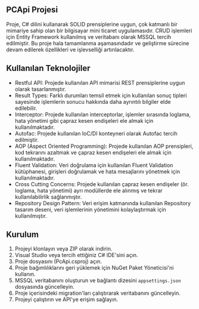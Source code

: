 ## PCApi Projesi 
 
 Proje, C# dilini kullanarak SOLID prensiplerine uygun, çok katmanlı bir mimariye sahip olan bir bilgisayar mini ticaret uygulamasıdır. CRUD işlemleri için Entity Framework kullanılmış ve veritabanı olarak MSSQL tercih edilmiştir. Bu proje hala tamamlanma aşamasındadır ve geliştirme sürecine devam edilerek özellikleri ve işlevselliği artırılacaktır.

## Kullanılan Teknolojiler

- Restful API: Projede kullanılan API mimarisi REST prensiplerine uygun olarak tasarlanmıştır.
- Result Types: Farklı durumları temsil etmek için kullanılan sonuç tipleri sayesinde işlemlerin sonucu hakkında daha ayrıntılı bilgiler elde edilebilir.
- Interceptor: Projede kullanılan interceptorlar, işlemler sırasında loglama, hata yönetimi gibi çapraz kesen endişeleri ele almak için kullanılmaktadır.
- Autofac: Projede kullanılan IoC/DI konteyneri olarak Autofac tercih edilmiştir.
- AOP (Aspect Oriented Programming): Projede kullanılan AOP prensipleri, kod tekrarını azaltmak ve çapraz kesen endişeleri ele almak için kullanılmaktadır.
- Fluent Validation: Veri doğrulama için kullanılan Fluent Validation kütüphanesi, girişleri doğrulamak ve hata mesajlarını yönetmek için kullanılmaktadır.
- Cross Cutting Concerns: Projede kullanılan çapraz kesen endişeler (ör. loglama, hata yönetimi) ayrı modüllerde ele alınmış ve tekrar kullanılabilirlik sağlanmıştır.
- Repository Design Pattern: Veri erişim katmanında kullanılan Repository tasarım deseni, veri işlemlerinin yönetimini kolaylaştırmak için kullanılmıştır.

## Kurulum

1. Projeyi klonlayın veya ZIP olarak indirin.
2. Visual Studio veya tercih ettiğiniz C# IDE'sini açın.
3. Proje dosyasını (PcApi.csproj) açın.
4. Proje bağımlılıklarını geri yüklemek için NuGet Paket Yöneticisi'ni kullanın.
5. MSSQL veritabanını oluşturun ve bağlantı dizesini `appsettings.json` dosyasında güncelleyin.
6. Proje içerisindeki migration'ları çalıştırarak veritabanını güncelleyin.
7. Projeyi çalıştırın ve API'ye erişim sağlayın.

